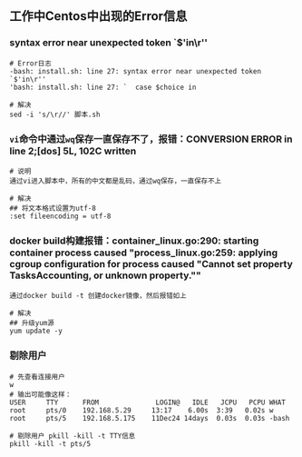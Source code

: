 ## 工作中Centos中出现的Error信息

### syntax error near unexpected token `$'in\r''
```shell
# Error日志
-bash: install.sh: line 27: syntax error near unexpected token `$'in\r''
'bash: install.sh: line 27: `  case $choice in

# 解决
sed -i 's/\r//' 脚本.sh
```

### `vi`命令中通过`wq`保存一直保存不了，报错：CONVERSION ERROR in line 2;[dos] 5L, 102C written
```shell
# 说明
通过vi进入脚本中，所有的中文都是乱码，通过wq保存，一直保存不上

# 解决
## 将文本格式设置为utf-8
:set fileencoding = utf-8
```

### docker build构建报错：container_linux.go:290: starting container process caused "process_linux.go:259: applying cgroup configuration for process caused \"Cannot set property TasksAccounting, or unknown property.\""
```shell
通过docker build -t 创建docker镜像，然后报错如上

# 解决
## 升级yum源
yum update -y
```

### 剔除用户
```shell
# 先查看连接用户
w
# 输出可能像这样：
USER     TTY      FROM              LOGIN@   IDLE   JCPU   PCPU WHAT
root     pts/0    192.168.5.29     13:17    6.00s  3:39   0.02s w
root     pts/5    192.168.5.175    11Dec24 14days  0.03s  0.03s -bash

# 剔除用户 pkill -kill -t TTY信息
pkill -kill -t pts/5
```